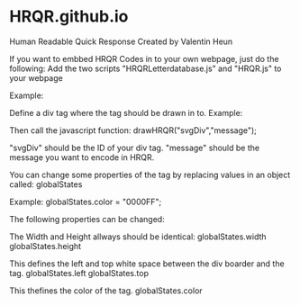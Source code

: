 # HRQR.github.io
Human Readable Quick Response Created by Valentin Heun

If you want to embbed HRQR Codes in to your own webpage, just do the following:
Add the two scripts "HRQRLetterdatabase.js" and "HRQR.js" to your webpage 

Example:
 <script src="HRQRLetterdatabase.js"></script>
 <script src="HRQR.js"></script> 

Define a div tag where the tag should be drawn in to.
Example: <div id="svgDiv"></div>
  
Then call the javascript function: drawHRQR("svgDiv","message");

"svgDiv" should be the ID of your div tag.
"message" should be the message you want to encode in HRQR.

You can change some properties of the tag by replacing values in an object called: globalStates 
   
Example: globalStates.color = "0000FF";

The following properties can be changed:

The Width and Height allways should be identical:
globalStates.width
globalStates.height

This defines the left and top white space between the div boarder and the tag.
globalStates.left
globalStates.top

This thefines the color of the tag.
globalStates.color